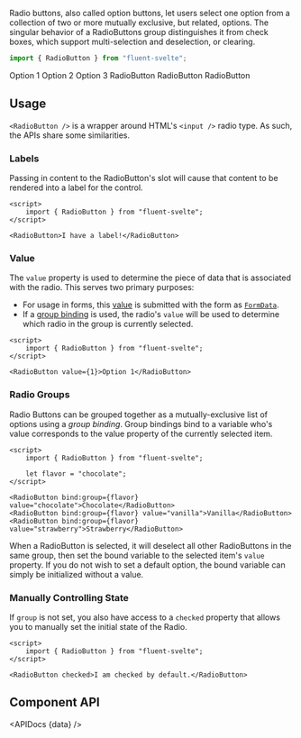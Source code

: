 <script lang="ts">
    import { RadioButton, Button, InfoBar } from "$lib";
    import { Showcase, APIDocs } from "$site/lib";

    import data from "$lib/RadioButton/RadioButton.svelte?sveld&raw";
    
    let group = 1;
</script>

Radio buttons, also called option buttons, let users select one option from a collection of two or more mutually exclusive, but related, options. The singular behavior of a RadioButtons group distinguishes it from check boxes, which support multi-selection and deselection, or clearing.

```ts
import { RadioButton } from "fluent-svelte";
```

<Showcase columns={3} repl="b3c4c774b4b84f948a8a6747e5cf7226">
    <RadioButton value={1} bind:group>Option 1</RadioButton>
    <RadioButton value={2} bind:group>Option 2</RadioButton>
    <RadioButton value={3} bind:group disabled>Option 3</RadioButton>
    <RadioButton checked>RadioButton</RadioButton>
    <RadioButton disabled>RadioButton</RadioButton>
    <RadioButton disabled checked>RadioButton</RadioButton>
</Showcase>

## Usage

`<RadioButton />` is a wrapper around HTML's `<input />` radio type. As such, the APIs share some similarities.

### Labels

Passing in content to the RadioButton's slot will cause that content to be rendered into a label for the control.

```svelte example
<script>
	import { RadioButton } from "fluent-svelte";
</script>

<RadioButton>I have a label!</RadioButton>
```

### Value

The `value` property is used to determine the piece of data that is associated with the radio. This serves two primary purposes:

-   For usage in forms, this [value](https://developer.mozilla.org/en-US/docs/Web/HTML/Element/input/checkbox#value) is submitted with the form as [`FormData`](https://developer.mozilla.org/en-US/docs/Web/API/FormData).
-   If a [group binding](#radio-groups) is used, the radio's `value` will be used to determine which radio in the group is currently selected.

```svelte example
<script>
	import { RadioButton } from "fluent-svelte";
</script>

<RadioButton value={1}>Option 1</RadioButton>
```

### Radio Groups

Radio Buttons can be grouped together as a mutually-exclusive list of options using a _group binding_. Group bindings bind to a variable who's value corresponds to the value property of the currently selected item.

```svelte example
<script>
	import { RadioButton } from "fluent-svelte";

	let flavor = "chocolate";
</script>

<RadioButton bind:group={flavor} value="chocolate">Chocolate</RadioButton>
<RadioButton bind:group={flavor} value="vanilla">Vanilla</RadioButton>
<RadioButton bind:group={flavor} value="strawberry">Strawberry</RadioButton>
```

When a RadioButton is selected, it will deselect all other RadioButtons in the same group, then set the bound variable to the selected item's `value` property. If you do not wish to set a default option, the bound variable can simply be initialized without a value.

### Manually Controlling State

If `group` is not set, you also have access to a `checked` property that allows you to manually set the initial state of the Radio.

```svelte example
<script>
	import { RadioButton } from "fluent-svelte";
</script>

<RadioButton checked>I am checked by default.</RadioButton>
```

## Component API

<APIDocs {data} />
